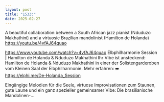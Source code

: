 ```yaml
---
layout: post
title: "1533:"
date: 2025-02-27
---
```


A beautiful collaboration between a South African jazz pianist (Nduduzo Makhathini) and a virtuosic Brazilian mandolinist (Hamilton de Holanda)
https://youtu.be/4vfAJ64quao

https://www.youtube.com/watch?v=4vfAJ64quao
Elbphilharmonie Session | Hamilton de Holanda & Nduduzo Makhathini
Ihr Vibe ist ansteckend: Hamilton de Holanda & Nduduzo Makhathini in einer der Solistengarderoben vom Kleinen Saal der Elbphilharmonie. Mehr erfahren: ➡️ https://elphi.me/De-Holanda_Session

Eingängige Melodien für die Seele, virtuose Improvisationen zum Staunen, gute Laune und ein ganz spezieller gemeinsamer Vibe: Die brasilianische Mandolinen-...
